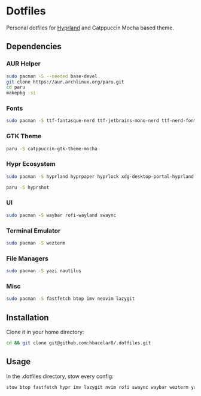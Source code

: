 # Dotfiles

Personal dotfiles for [Hyprland](https://hyprland.org/) and Catppuccin Mocha
based theme.

## Dependencies

### AUR Helper

```bash
sudo pacman -S --needed base-devel
git clone https://aur.archlinux.org/paru.git
cd paru
makepkg -si
```

### Fonts

```bash
sudo pacman -S ttf-fantasque-nerd ttf-jetbrains-mono-nerd ttf-nerd-fonts-symbols
```

### GTK Theme

```bash
paru -S catppuccin-gtk-theme-mocha
```

### Hypr Ecosystem

```bash
sudo pacman -S hyprland hyprpaper hyprlock xdg-desktop-portal-hyprland hyprutils
```

```bash
paru -S hyprshot
```

### UI

```bash
sudo pacman -S waybar rofi-wayland swaync
```

### Terminal Emulator

```bash
sudo pacman -S wezterm
```

### File Managers

```bash
sudo pacman -S yazi nautilus
```

### Misc

```bash
sudo pacman -S fastfetch btop imv neovim lazygit
```

## Installation

Clone it in your home directory:

```bash
cd && git clone git@github.com:hbacelar8/.dotfiles.git
```

## Usage

In the .dotfiles directory, stow every config:

```bash
stow btop fastfetch hypr imv lazygit nvim rofi swaync waybar wezterm yazi
```
